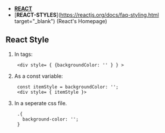 * [**REACT**](react.md)
* [**REACT-STYLES**](https://reactjs.org/docs/faq-styling.html target="_blank") (React's Homepage)


## React Style


1. In tags: 

        <div style= { {backgroundColor: '' } } >
        
        
2. As a const variable:

        const itemStyle = backgroundColor: '';
        <div style= { itemStyle }>

3. In a seperate css file.

        .{
          background-color: '';
        }
        
        
